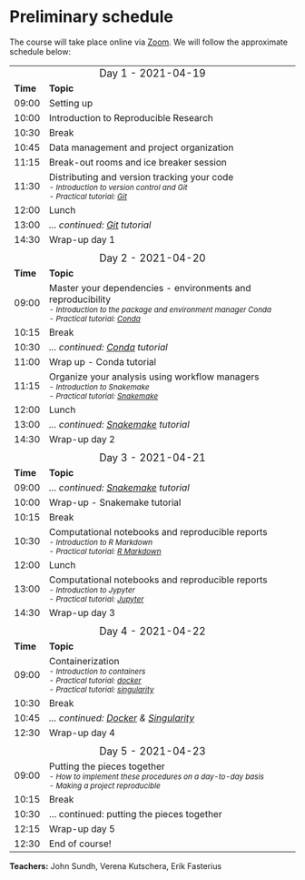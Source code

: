 <h1> Preliminary schedule </h1>

The course will take place online via [Zoom](https://zoom.us/). We will follow
the approximate schedule below:

<table>
  <tr>
    <td colspan="3">
      <font size="4">
      <center> Day 1 - 2021-04-19 </center>
    </td>
  </tr>
  <tr>
    <td> <font size="3"><b>Time</b> </td>
    <td> <font size="3"><b>Topic</b> </td>
  </tr>
  <tr>
    <td> <font size="3"> 09:00 </td>
    <td> <font size="3"> Setting up </td>
  </tr>
  <tr>
    <td> <font size="3"> 10:00 </td>
    <td> <font size="3"> Introduction to Reproducible Research </td>
  </tr>
  <tr>
    <td> <font size="3"> 10:30 </td>
    <td> <font size="3"> Break </td>
  </tr>
  <tr>
    <td> <font size="3"> 10:45 </td>
    <td> <font size="3"> Data management and project organization </td>
  </tr>
  <tr>
    <td> <font size="3"> 11:15 </td>
    <td> <font size="3"> Break-out rooms and ice breaker session </td>
  </tr>
  <tr>
    <td> <font size="3"> 11:30 </td>
    <td> <font size="3"> Distributing and version tracking your code
         <font size="2"><i><br>
           - Introduction to version control and Git <br>
           - Practical tutorial: <a href="../git/">Git</a></i><br></td>
  </tr>
  <tr>
    <td> <font size="3"> 12:00 </td>
    <td> <font size="3"> Lunch </td>
  </tr>
  <tr>
    <td> <font size="3"> 13:00 </td>
    <td> <font size="3"><i>... continued: <a href="../git/">Git</a> tutorial</i><br></td>
  </tr>
  <tr>
    <td> <font size="3"> 14:30 </td>
    <td> <font size="3"> Wrap-up day 1 </td>
  </tr>
  <tr>
    <td colspan="3"> </td>
  </tr>
  <tr>
    <td colspan="3">
      <font size="4">
      <center> Day 2  - 2021-04-20 </center>
    </td>
  </tr>
  <tr>
    <td> <font size="3"><b>Time</b> </td>
    <td> <font size="3"><b>Topic</b> </td>
  </tr>
  <tr>
    <td> <font size="3"> 09:00 </td>
    <td> <font size="3"> Master your dependencies - environments and reproducibility
         <font size="2"><i><br>
         - Introduction to the package and environment manager Conda <br>
         - Practical tutorial: <a href="../conda/">Conda</a></i>
    </td>
  </tr>
  <tr>
    <td> <font size="3"> 10:15 </td>
    <td> <font size="3"> Break </td>
  </tr>
  <tr>
    <td> <font size="3"> 10:30 </td>
    <td> <font size="3"><i> ... continued: <a href="../conda/">Conda</a> tutorial </i> <br> </td>
  </tr>
  <tr>
    <td> <font size="3"> 11:00 </td>
    <td> <font size="3"> Wrap up - Conda tutorial </td>
  </tr>
  <tr>
    <td> <font size="3"> 11:15 </td>
    <td> <font size="3"> Organize your analysis using workflow managers
         <font size="2"> <i><br>
         - Introduction to Snakemake <br>
         - Practical tutorial: <a href="../snakemake/">Snakemake</a>
         </i>
    </td>
  </tr>
  <tr>
    <td> <font size="3"> 12:00 </td>
    <td> <font size="3"> Lunch </td>
  </tr>
  <tr>
    <td> <font size="3"> 13:00 </td>
    <td> <font size="3"> <i> ... continued: <a href="../snakemake/">Snakemake</a> tutorial </i> </td>
  </tr>
  <tr>
    <td> <font size="3"> 14:30 </td>
    <td> <font size="3"> Wrap-up day 2 </td>
  </tr>
  <tr>
    <td colspan="3"> </td>
  </tr>
  <tr>
    <td colspan="3">
      <font size="4">
      <center> Day 3  - 2021-04-21 </center>
    </td>
  </tr>
  <tr>
    <td> <font size="3"><b>Time</b> </td>
    <td> <font size="3"><b>Topic</b> </td>
  </tr>
  <tr>
    <td> <font size="3"> 09:00 </td>
    <td> <font size="3"> <i> ... continued: <a href="../snakemake/">Snakemake</a> tutorial </i> </td>
  </tr>
  <tr>
    <td> <font size="3"> 10:00 </td>
    <td> <font size="3"> Wrap-up - Snakemake tutorial </td>
  </tr>
  <tr>
    <td> <font size="3"> 10:15 </td>
    <td> <font size="3"> Break </td>
  </tr>
  <tr>
    <td> <font size="3"> 10:30 </td>
    <td> <font size="3"> Computational notebooks and reproducible reports
         <font size="2"><i><br>
         - Introduction to R Markdown<br>
         - Practical tutorial: <a href="../rmarkdown/">R Markdown</a></i>
    </td>
  </tr>
  <tr>
    <td> <font size="3"> 12:00 </td>
    <td> <font size="3"> Lunch </td>
  </tr>
  <tr>
    <td> <font size="3"> 13:00 </td>
    <td> <font size="3"> Computational notebooks and reproducible reports
         <font size="2"><i><br>
         - Introduction to Jypyter <br>
         - Practical tutorial: <a href="../jupyter/">Jupyter</a> <br>
    </td>
  </tr>
  <tr>
    <td> <font size="3"> 14:30 </td>
    <td> <font size="3"> Wrap-up day 3 </td>
  </tr>
  <tr>
    <td colspan="3"> </td>
  </tr>
  <tr>
    <td colspan="3">
      <font size="4">
      <center> Day 4  - 2021-04-22 </center>
    </td>
  </tr>
  <tr>
    <td> <font size="3"><b>Time</b> </td>
    <td> <font size="3"><b>Topic</b> </td>
  </tr>
  <tr>
    <td> <font size="3"> 09:00 </td>
    <td> <font size="3"> Containerization
         <font size="2"> <i> <br>
         - Introduction to containers <br>
         - Practical tutorial: <a href="../docker/">docker</a><br>
         - Practical tutorial: <a href="../singularity">singularity</a></i>
    </td>
  </tr>
  <tr>
    <td> <font size="3"> 10:30 </td>
    <td> <font size="3"> Break </td>
  </tr>
  <tr>
    <td> <font size="3"> 10:45 </td>
    <td> <font size="3"> <i> ... continued: <a href="../docker/">Docker</a> & <a href="../singularity/">Singularity</a></i>
  </tr>
  <tr>
    <td> <font size="3"> 12:30  </td>
    <td> <font size="3"> Wrap-up day 4 </td>
  </tr>
  <tr>
    <td colspan="3"> </td>
  </tr>
  <tr>
    <td colspan="3">
      <font size="4">
      <center> Day 5  - 2021-04-23 </center>
    </td>
  </tr>
  <tr>
    <td> <font size="3"> 09:00  </td>
    <td> <font size="3"> Putting the pieces together
         <font size="2"> <i> <br>
         - How to implement these procedures on a day-to-day basis <br>
         - Making a project reproducible </i> <br>
    </td>
  </tr>
  <tr>
    <td> <font size="3"> 10:15 </td>
    <td> <font size="3"> Break </td>
  </tr>
  <tr>
    <td> <font size="3"> 10:30 </td>
    <td> <font size="3"> ... continued: putting the pieces together </td>
  </tr>
  <tr>
    <td> <font size="3"> 12:15 </td>
    <td> <font size="3"> Wrap-up day 5</td>
  </tr>
  <tr>
    <td> <font size="3"> 12:30 </td>
    <td> <font size="3"> End of course! </td>
  </tr>
</table>

**Teachers:**
John Sundh, Verena Kutschera, Erik Fasterius
